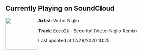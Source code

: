 ## Currently Playing on SoundCloud

[<img align="left" width="100" src="https://i1.sndcdn.com/artworks-Vjy26678mngNeyDy-7YKpQw-t50x50.jpg">](https://soundcloud.com/victorniglio/security-remix)

**Artist**: Victor Niglio 

**Track**: Ecco2k - Security! (Victor Niglio Remix)

Last updated at 12/29/2020 10:25
